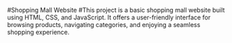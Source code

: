 #Shopping Mall Website
#This project is a basic shopping mall website built using HTML, CSS, and JavaScript. It offers a user-friendly interface for browsing products, navigating categories, and enjoying a seamless shopping experience.
